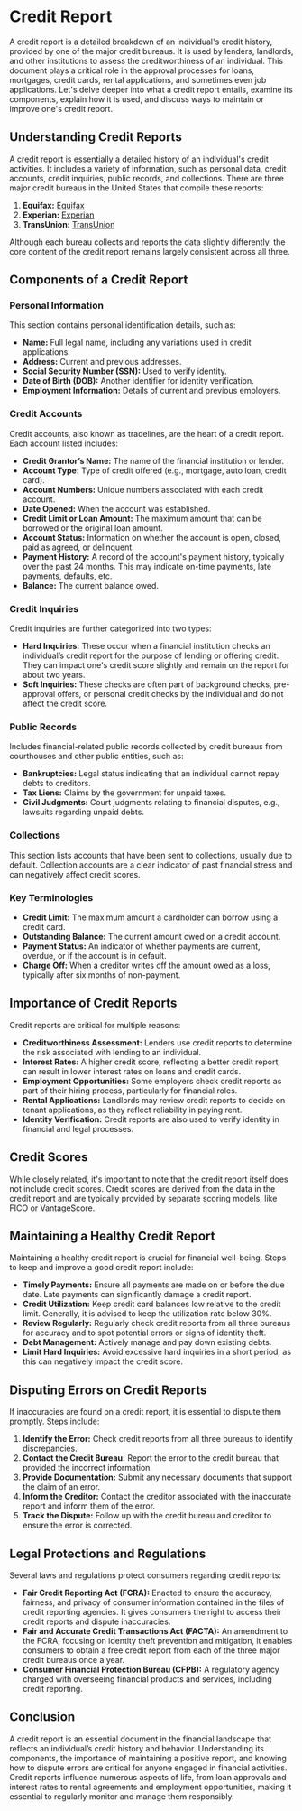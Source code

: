 # Credit Report

A credit report is a detailed breakdown of an individual's credit history, provided by one of the major credit bureaus. It is used by lenders, landlords, and other institutions to assess the creditworthiness of an individual. This document plays a critical role in the approval processes for loans, mortgages, credit cards, rental applications, and sometimes even job applications. Let's delve deeper into what a credit report entails, examine its components, explain how it is used, and discuss ways to maintain or improve one's credit report.

## Understanding Credit Reports

A credit report is essentially a detailed history of an individual's credit activities. It includes a variety of information, such as personal data, credit accounts, credit inquiries, public records, and collections. There are three major credit bureaus in the United States that compile these reports:

1. **Equifax:** [Equifax](https://www.equifax.com)
2. **Experian:** [Experian](https://www.experian.com)
3. **TransUnion:** [TransUnion](https://www.transunion.com)

Although each bureau collects and reports the data slightly differently, the core content of the credit report remains largely consistent across all three.

## Components of a Credit Report

### Personal Information

This section contains personal identification details, such as:

- **Name:** Full legal name, including any variations used in credit applications.
- **Address:** Current and previous addresses.
- **Social Security Number (SSN):** Used to verify identity.
- **Date of Birth (DOB):** Another identifier for identity verification.
- **Employment Information:** Details of current and previous employers.

### Credit Accounts

Credit accounts, also known as tradelines, are the heart of a credit report. Each account listed includes:

- **Credit Grantor’s Name:** The name of the financial institution or lender.
- **Account Type:** Type of credit offered (e.g., mortgage, auto loan, credit card).
- **Account Numbers:** Unique numbers associated with each credit account.
- **Date Opened:** When the account was established.
- **Credit Limit or Loan Amount:** The maximum amount that can be borrowed or the original loan amount.
- **Account Status:** Information on whether the account is open, closed, paid as agreed, or delinquent.
- **Payment History:** A record of the account's payment history, typically over the past 24 months. This may indicate on-time payments, late payments, defaults, etc.
- **Balance:** The current balance owed.

### Credit Inquiries

Credit inquiries are further categorized into two types:

- **Hard Inquiries:** These occur when a financial institution checks an individual’s credit report for the purpose of lending or offering credit. They can impact one's credit score slightly and remain on the report for about two years.
- **Soft Inquiries:** These checks are often part of background checks, pre-approval offers, or personal credit checks by the individual and do not affect the credit score.

### Public Records

Includes financial-related public records collected by credit bureaus from courthouses and other public entities, such as:

- **Bankruptcies:** Legal status indicating that an individual cannot repay debts to creditors.
- **Tax Liens:** Claims by the government for unpaid taxes.
- **Civil Judgments:** Court judgments relating to financial disputes, e.g., lawsuits regarding unpaid debts.

### Collections

This section lists accounts that have been sent to collections, usually due to default. Collection accounts are a clear indicator of past financial stress and can negatively affect credit scores.

### Key Terminologies

- **Credit Limit:** The maximum amount a cardholder can borrow using a credit card.
- **Outstanding Balance:** The current amount owed on a credit account.
- **Payment Status:** An indicator of whether payments are current, overdue, or if the account is in default.
- **Charge Off:** When a creditor writes off the amount owed as a loss, typically after six months of non-payment.

## Importance of Credit Reports

Credit reports are critical for multiple reasons:

- **Creditworthiness Assessment:** Lenders use credit reports to determine the risk associated with lending to an individual.
- **Interest Rates:** A higher credit score, reflecting a better credit report, can result in lower interest rates on loans and credit cards.
- **Employment Opportunities:** Some employers check credit reports as part of their hiring process, particularly for financial roles.
- **Rental Applications:** Landlords may review credit reports to decide on tenant applications, as they reflect reliability in paying rent.
- **Identity Verification:** Credit reports are also used to verify identity in financial and legal processes.

## Credit Scores 

While closely related, it's important to note that the credit report itself does not include credit scores. Credit scores are derived from the data in the credit report and are typically provided by separate scoring models, like FICO or VantageScore.

## Maintaining a Healthy Credit Report

Maintaining a healthy credit report is crucial for financial well-being. Steps to keep and improve a good credit report include:

- **Timely Payments:** Ensure all payments are made on or before the due date. Late payments can significantly damage a credit report.
- **Credit Utilization:** Keep credit card balances low relative to the credit limit. Generally, it is advised to keep the utilization rate below 30%.
- **Review Regularly:** Regularly check credit reports from all three bureaus for accuracy and to spot potential errors or signs of identity theft.
- **Debt Management:** Actively manage and pay down existing debts.
- **Limit Hard Inquiries:** Avoid excessive hard inquiries in a short period, as this can negatively impact the credit score.

## Disputing Errors on Credit Reports

If inaccuracies are found on a credit report, it is essential to dispute them promptly. Steps include:

1. **Identify the Error:** Check credit reports from all three bureaus to identify discrepancies.
2. **Contact the Credit Bureau:** Report the error to the credit bureau that provided the incorrect information.
3. **Provide Documentation:** Submit any necessary documents that support the claim of an error.
4. **Inform the Creditor:** Contact the creditor associated with the inaccurate report and inform them of the error.
5. **Track the Dispute:** Follow up with the credit bureau and creditor to ensure the error is corrected.

## Legal Protections and Regulations

Several laws and regulations protect consumers regarding credit reports:

- **Fair Credit Reporting Act (FCRA):** Enacted to ensure the accuracy, fairness, and privacy of consumer information contained in the files of credit reporting agencies. It gives consumers the right to access their credit reports and dispute inaccuracies.
- **Fair and Accurate Credit Transactions Act (FACTA):** An amendment to the FCRA, focusing on identity theft prevention and mitigation, it enables consumers to obtain a free credit report from each of the three major credit bureaus once a year.
- **Consumer Financial Protection Bureau (CFPB):** A regulatory agency charged with overseeing financial products and services, including credit reporting.

## Conclusion

A credit report is an essential document in the financial landscape that reflects an individual’s credit history and behavior. Understanding its components, the importance of maintaining a positive report, and knowing how to dispute errors are critical for anyone engaged in financial activities. Credit reports influence numerous aspects of life, from loan approvals and interest rates to rental agreements and employment opportunities, making it essential to regularly monitor and manage them responsibly.